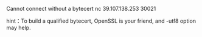 Cannot connect without a bytecert
nc 39.107.138.253 30021

hint：To build a qualified bytecert, OpenSSL is your friend, and -utf8 option may help.